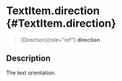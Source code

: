 TextItem.direction {#TextItem.direction}
==================

> [Direction]{role="ref"} **direction**

Description
-----------

The text orientation.
